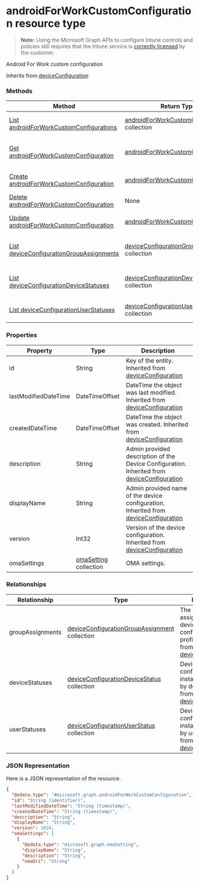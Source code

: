 ﻿# androidForWorkCustomConfiguration resource type> **Note:** Using the Microsoft Graph APIs to configure Intune controls and policies still requires that the Intune service is [correctly licensed](https://www.microsoft.com/en-us/cloud-platform/microsoft-intune-pricing) by the customer.

Android For Work custom configuration

Inherits from [deviceConfiguration](../resources/intune_deviceconfig_deviceconfiguration.md)

### Methods
|Method|Return Type|Description|
|---|---|---|
|[List androidForWorkCustomConfigurations](../api/intune_deviceconfig_androidforworkcustomconfiguration_list.md)|[androidForWorkCustomConfiguration](../resources/intune_deviceconfig_androidforworkcustomconfiguration.md) collection|List properties and relationships of the [androidForWorkCustomConfiguration](../resources/intune_deviceconfig_androidforworkcustomconfiguration.md) objects.|
|[Get androidForWorkCustomConfiguration](../api/intune_deviceconfig_androidforworkcustomconfiguration_get.md)|[androidForWorkCustomConfiguration](../resources/intune_deviceconfig_androidforworkcustomconfiguration.md)|Read properties and relationships of the [androidForWorkCustomConfiguration](../resources/intune_deviceconfig_androidforworkcustomconfiguration.md) object.|
|[Create androidForWorkCustomConfiguration](../api/intune_deviceconfig_androidforworkcustomconfiguration_create.md)|[androidForWorkCustomConfiguration](../resources/intune_deviceconfig_androidforworkcustomconfiguration.md)|Create a new [androidForWorkCustomConfiguration](../resources/intune_deviceconfig_androidforworkcustomconfiguration.md) object.|
|[Delete androidForWorkCustomConfiguration](../api/intune_deviceconfig_androidforworkcustomconfiguration_delete.md)|None|Deletes a [androidForWorkCustomConfiguration](../resources/intune_deviceconfig_androidforworkcustomconfiguration.md).|
|[Update androidForWorkCustomConfiguration](../api/intune_deviceconfig_androidforworkcustomconfiguration_update.md)|[androidForWorkCustomConfiguration](../resources/intune_deviceconfig_androidforworkcustomconfiguration.md)|Update the properties of a [androidForWorkCustomConfiguration](../resources/intune_deviceconfig_androidforworkcustomconfiguration.md) object.|
|[List deviceConfigurationGroupAssignments](../api/intune_deviceconfig_androidforworkcustomconfiguration_list_deviceconfigurationgroupassignment.md)|[deviceConfigurationGroupAssignment](../resources/intune_deviceconfig_deviceconfigurationgroupassignment.md) collection|Get the deviceConfigurationGroupAssignments from the groupAssignments navigation property.|
|[List deviceConfigurationDeviceStatuses](../api/intune_deviceconfig_androidforworkcustomconfiguration_list_deviceconfigurationdevicestatus.md)|[deviceConfigurationDeviceStatus](../resources/intune_deviceconfig_deviceconfigurationdevicestatus.md) collection|Get the deviceConfigurationDeviceStatuses from the deviceStatuses navigation property.|
|[List deviceConfigurationUserStatuses](../api/intune_deviceconfig_androidforworkcustomconfiguration_list_deviceconfigurationuserstatus.md)|[deviceConfigurationUserStatus](../resources/intune_deviceconfig_deviceconfigurationuserstatus.md) collection|Get the deviceConfigurationUserStatuses from the userStatuses navigation property.|

### Properties
|Property|Type|Description|
|---|---|---|
|id|String|Key of the entity. Inherited from [deviceConfiguration](../resources/intune_deviceconfig_deviceconfiguration.md)|
|lastModifiedDateTime|DateTimeOffset|DateTime the object was last modified. Inherited from [deviceConfiguration](../resources/intune_deviceconfig_deviceconfiguration.md)|
|createdDateTime|DateTimeOffset|DateTime the object was created. Inherited from [deviceConfiguration](../resources/intune_deviceconfig_deviceconfiguration.md)|
|description|String|Admin provided description of the Device Configuration. Inherited from [deviceConfiguration](../resources/intune_deviceconfig_deviceconfiguration.md)|
|displayName|String|Admin provided name of the device configuration. Inherited from [deviceConfiguration](../resources/intune_deviceconfig_deviceconfiguration.md)|
|version|Int32|Version of the device configuration. Inherited from [deviceConfiguration](../resources/intune_deviceconfig_deviceconfiguration.md)|
|omaSettings|[omaSetting](../resources/intune_deviceconfig_omasetting.md) collection|OMA settings.|

### Relationships
|Relationship|Type|Description|
|---|---|---|
|groupAssignments|[deviceConfigurationGroupAssignment](../resources/intune_deviceconfig_deviceconfigurationgroupassignment.md) collection|The list of group assignments for the device configuration profile. Inherited from [deviceConfiguration](../resources/intune_deviceconfig_deviceconfiguration.md)|
|deviceStatuses|[deviceConfigurationDeviceStatus](../resources/intune_deviceconfig_deviceconfigurationdevicestatus.md) collection|Device configuration installation stauts by device. Inherited from [deviceConfiguration](../resources/intune_deviceconfig_deviceconfiguration.md)|
|userStatuses|[deviceConfigurationUserStatus](../resources/intune_deviceconfig_deviceconfigurationuserstatus.md) collection|Device configuration installation stauts by user. Inherited from [deviceConfiguration](../resources/intune_deviceconfig_deviceconfiguration.md)|

### JSON Representation
Here is a JSON representation of the resource.
<!-- {
  "blockType": "resource",
  "keyProperty": "id",
  "@odata.type": "microsoft.graph.androidForWorkCustomConfiguration"
}
-->
```json
{
  "@odata.type": "#microsoft.graph.androidForWorkCustomConfiguration",
  "id": "String (identifier)",
  "lastModifiedDateTime": "String (timestamp)",
  "createdDateTime": "String (timestamp)",
  "description": "String",
  "displayName": "String",
  "version": 1024,
  "omaSettings": [
    {
      "@odata.type": "microsoft.graph.omaSetting",
      "displayName": "String",
      "description": "String",
      "omaUri": "String"
    }
  ]
}
```



